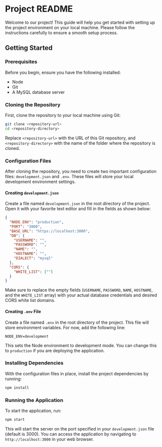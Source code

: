 # Project README

Welcome to our project! This guide will help you get started with setting up the project environment on your local machine. Please follow the instructions carefully to ensure a smooth setup process.

## Getting Started

### Prerequisites

Before you begin, ensure you have the following installed:

- Node
- Git
- A MySQL database server

### Cloning the Repository

First, clone the repository to your local machine using Git:

```bash
git clone <repository-url>
cd <repository-directory>
```

Replace `<repository-url>` with the URL of this Git repository, and `<repository-directory>` with the name of the folder where the repository is cloned.

### Configuration Files

After cloning the repository, you need to create two important configuration files: `development.json` and `.env`. These files will store your local development environment settings.

#### Creating `development.json`

Create a file named `development.json` in the root directory of the project. Open it with your favorite text editor and fill in the fields as shown below:

```json
{
  "NODE_ENV": "production",
  "PORT": "3000",
  "BASE_URL": "https://localhost:3000",
  "DB": {
    "USERNAME": "",
    "PASSWORD": "",
    "NAME": "",
    "HOSTNAME": "",
    "DIALECT": "mysql"
  },
  "CORS": {
    "WHITE_LIST": [""]
  }
}
```

Make sure to replace the empty fields (`USERNAME`, `PASSWORD`, `NAME`, `HOSTNAME`, and the `WHITE_LIST` array) with your actual database credentials and desired CORS white list domains.

#### Creating `.env` File

Create a file named `.env` in the root directory of the project. This file will store environment variables. For now, add the following line:

```env
NODE_ENV=development
```

This sets the Node environment to development mode. You can change this to `production` if you are deploying the application.

### Installing Dependencies

With the configuration files in place, install the project dependencies by running:

```bash
npm install
```

### Running the Application

To start the application, run:

```bash
npm start
```

This will start the server on the port specified in your `development.json` file (default is 3000). You can access the application by navigating to `http://localhost:3000` in your web browser.

